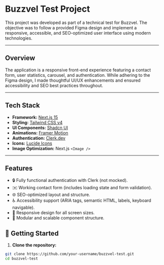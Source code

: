 # Buzzvel Test Project

This project was developed as part of a technical test for Buzzvel. The objective was to follow a provided Figma design and implement a responsive, accessible, and SEO-optimized user interface using modern technologies.

---

## Overview

The application is a responsive front-end experience featuring a contact form, user statistics, carousel, and authentication. While adhering to the Figma design, I made thoughtful UI/UX enhancements and ensured accessibility and SEO best practices throughout.

---

## Tech Stack

- **Framework:** [Next.js 15](https://nextjs.org/)
- **Styling:** [Tailwind CSS v4](https://tailwindcss.com/)
- **UI Components:** [Shadcn UI](https://ui.shadcn.com/)
- **Animations:** [Framer Motion](https://www.framer.com/motion/)
- **Authentication:** [Clerk.dev](https://clerk.dev/)
- **Icons:** [Lucide Icons](https://lucide.dev/)
- **Image Optimization:** Next.js `<Image />`

---

## Features

- 🔒 Fully functional authentication with Clerk (not mocked).
- ✉️ Working contact form (includes loading state and form validation).
- 🌐 SEO-optimized layout and structure.
- ♿ Accessibility support (ARIA tags, semantic HTML, labels, keyboard navigable).
- 📱 Responsive design for all screen sizes.
- 🧩 Modular and scalable component structure.


## 🚀 Getting Started

1. **Clone the repository:**

```bash
git clone https://github.com/your-username/buzzvel-test.git
cd buzzvel-test
